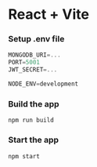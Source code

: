 # React + Vite

### Setup .env file

```js
MONGODB_URI=...
PORT=5001
JWT_SECRET=...

NODE_ENV=development
```

### Build the app

```shell
npm run build
```

### Start the app

```shell
npm start
```

